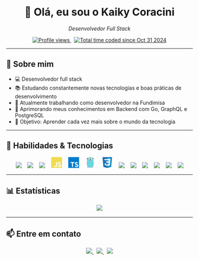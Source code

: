 <h1 align="center">👋 Olá, eu sou o Kaiky Coracini</h1>

<p align="center">
  <em>Desenvolvedor Full Stack</em>
</p>

<p align="center">
  <a href="https://github.com/KaikyCoracini">
    <img src="https://komarev.com/ghpvc/?username=kaikyCoracini&label=Visualizações&color=0e75b6&style=flat" alt="Profile views" />
  </a>
  &nbsp;
  <a href="https://wakatime.com/@f00bceb5-4ced-4d30-a8e2-526a2319979a">
    <img src="https://wakatime.com/badge/user/f00bceb5-4ced-4d30-a8e2-526a2319979a.svg" alt="Total time coded since Oct 31 2024" />
  </a>     
  </a>
</p>

---

## 🚀 Sobre mim

- 💻 Desenvolvedor full stack  
- 📚 Estudando constantemente novas tecnologias e boas práticas de desenvolvimento  
- 🏢 Atualmente trabalhando como desenvolvedor na Fundimisa  
- 🌱 Aprimorando meus conhecimentos em Backend com Go, GraphQL e PostgreSQL  
- 🎯 Objetivo: Aprender cada vez mais sobre o mundo da tecnologia  

---

## 🧠 Habilidades & Tecnologias

<div align="center">
  <img height="30" src="https://cdn.jsdelivr.net/gh/devicons/devicon/icons/vscode/vscode-original.svg" />
  &nbsp;&nbsp;
  <img height="30" src="https://cdn.jsdelivr.net/gh/devicons/devicon/icons/git/git-original-wordmark.svg" />
  &nbsp;&nbsp;
  <img height="30" src="https://cdn.jsdelivr.net/gh/devicons/devicon/icons/c/c-original.svg" />
  &nbsp;&nbsp;
  <img height="30" src="https://raw.githubusercontent.com/devicons/devicon/master/icons/javascript/javascript-plain.svg" />
  &nbsp;&nbsp;
  <img height="30" src="https://raw.githubusercontent.com/devicons/devicon/master/icons/typescript/typescript-plain.svg" />
  &nbsp;&nbsp;
  <img height="30" src="https://raw.githubusercontent.com/devicons/devicon/master/icons/go/go-original.svg" />
  &nbsp;&nbsp;
  <img height="30" src="https://raw.githubusercontent.com/devicons/devicon/master/icons/css3/css3-original.svg" />
  &nbsp;&nbsp;
  <img height="30" src="https://cdn.jsdelivr.net/gh/devicons/devicon/icons/postgresql/postgresql-original-wordmark.svg" />
  &nbsp;&nbsp;
  <img height="30" src="https://cdn.jsdelivr.net/gh/devicons/devicon/icons/graphql/graphql-plain-wordmark.svg" />
  &nbsp;&nbsp;
  <img height="30" src="https://bestofjs.org/logos/vuetify.svg" />
  &nbsp;&nbsp;
  <img height="30" src="https://cdn.jsdelivr.net/gh/devicons/devicon/icons/vuejs/vuejs-original-wordmark.svg" />
  &nbsp;&nbsp;
  <img height="30" src="https://cdn.quasar.dev/logo/svg/quasar-logo.svg" />
    &nbsp;&nbsp;
  <img height="30" src="https://cdn.jsdelivr.net/gh/devicons/devicon/icons/nodejs/nodejs-original.svg" />
</div>

---

## 📊 Estatísticas

<p align="center">
  <img src="https://github-readme-stats.vercel.app/api/wakatime?username=KaikyCoracini&layout=compact&theme=transparent" height="200"/>
</p>

---

## 📫 Entre em contato

<p align="center">
  <a href="mailto:coracinikaiky@gmail.com">
    <img src="https://img.shields.io/badge/email-%23D14836.svg?style=for-the-badge&logo=gmail&logoColor=white" />
  </a>
  &nbsp;
  <a href="https://www.linkedin.com/in/kaiky-coracini-5b54b1297/" target="_blank">
    <img src="https://img.shields.io/badge/LinkedIn-%230077B5.svg?style=for-the-badge&logo=linkedin&logoColor=white" />
  </a>
  &nbsp;
  <a href="https://github.com/KaikyCoracini" target="_blank">
    <img src="https://img.shields.io/badge/GitHub-%2312100E.svg?style=for-the-badge&logo=github&logoColor=white" />
  </a>
</p>

